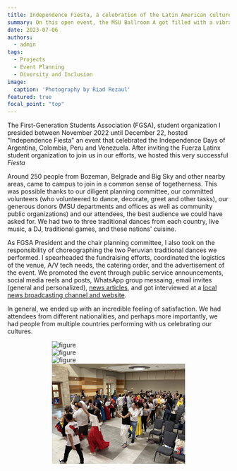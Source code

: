 ```yaml
---
title: Independence Fiesta, a celebration of the Latin American cultures, brough together three towns in the Gallatin Valley
summary: On this open event, the MSU Ballroom A got filled with a vibrant community, traditional dances, powerful rhythms, tasty food, and a common sense of belonging.
date: 2023-07-06
authors:
  - admin
tags:
  - Projects
  - Event Planning
  - Diversity and Inclusion
image:
  caption: 'Photography by Riad Rezaul'
featured: true
focal_point: "top"
---
```


The First-Generation Students Association (FGSA), student organization I presided between November 2022 until December 22, hosted "Independence Fiesta" an event that celebrated the Independence Days of Argentina, Colombia, Peru and Venezuela. After inviting the Fuerza Latinx student organization to join us in our efforts, we hosted this very successful *Fiesta* 

Around 250 people from Bozeman, Belgrade and Big Sky and other nearby areas, came to campus to join in a common sense of togetherness. This was possible thanks to our diligent planning committee, our committed volunteers (who volunteered to dance, decorate, greet and other tasks), our generous donors (MSU departments and offices as well as community public organizations) and our attendees, the best audience we could have asked for. We had two to three traditional dances from each country, live music, a DJ, traditional games, and these nations' cuisine. 

As FGSA President and the chair planning committee, I also took on the responsibility of choreographing the two Peruvian traditional dances we performed. I spearheaded the fundraising efforts, coordinated the logistics of the venue, A/V tech needs, the catering order, and the advertisement of the event. We promoted the event through public service announcements, social media reels and posts, WhatsApp group messaing, email invites (general and personalized), [news articles](https://www.montana.edu/news/22999/montana-state-to-celebrate-inaugural-independence-fiesta-on-july-6), and got interviewed at a [local news broadcasting channel and website](https://www.kbzk.com/news/local-news/first-generation-south-american-students-bringing-independence-day-celebration-to-montana-state).

In general, we ended up with an incredible feeling of satisfaction. We had attendees from different nationalities, and perhaps more importantly, we had people from multiple countries performing with us celebrating our cultures.


<div style="display: flex; justify-content: center;">
    <img src="a.jpg" alt="figure" width="60%">
</div>

<div style="display: flex; justify-content: center;">
    <img src="b.jpg" alt="figure" width="60%">
</div>

<div style="display: flex; justify-content: center;">
    <img src="c.jpg" alt="figure" width="60%">
</div>

<div style="display: flex; justify-content: center;">
    <img src="d.jpg" alt="figure" width="60%">
</div>

